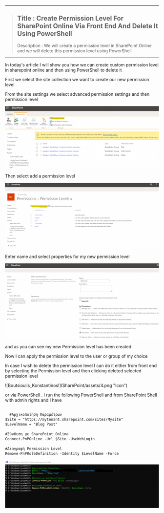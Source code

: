 ----
>  ## Title :  Create Permission Level For SharePoint Online Via Front End And Delete It Using PowerShell 
>  
>  Description :  We will create a permission level in SharePoint Online and we will delete this permission level using PowerShell 
----

<p>In today's article I will show you how we can create custom permission level in sharepoint online and then using PowerShell to delete it</p>

<p>First we select the site collection we want to create our new permission level</p>

<p>From the site settings we select advanced permission settings and then permission level</p>

![Boutsioulis_Konstantinos!](SharePoint/assets/1.png "Icon")

<p>Then select add a permission level</p>

![Boutsioulis_Konstantinos!](SharePoint/assets/2.png "Icon")

<p>Enter name and select properties for my new permission level</p>


![Boutsioulis_Konstantinos!](SharePoint/assets/3.png "Icon")


<p>and as you can see my new Permission level has been created</p>

<p>Now I can apply the permission level to the user or group of my choice</p>

<p>In case I wish to delete the permission level I can do it either from front end by selecting the Permission level and then clicking deleted selected permission level</p>
![Boutsioulis_Konstantinos!](SharePoint/assets/4.png "Icon")
<p>or via PowerShell . I run the following PowerShell and from SharePoint Shell with admin rights and I have</p>


```

  #Αρχικοποίηση Παραμέτρων
$Site = "https://mytenant.sharepoint.com/sites/Mysite"
$LevelName = "Blog Post"

#Σύνδεση με SharePoint Online
Connect-PnPOnline -Url $Site -UseWebLogin
 
#Διαγραφή Permission Level 
Remove-PnPRoleDefinition -Identity $LevelName -Force

```


![Boutsioulis_Konstantinos!](SharePoint/assets/5.png "Icon")

<p></p>



